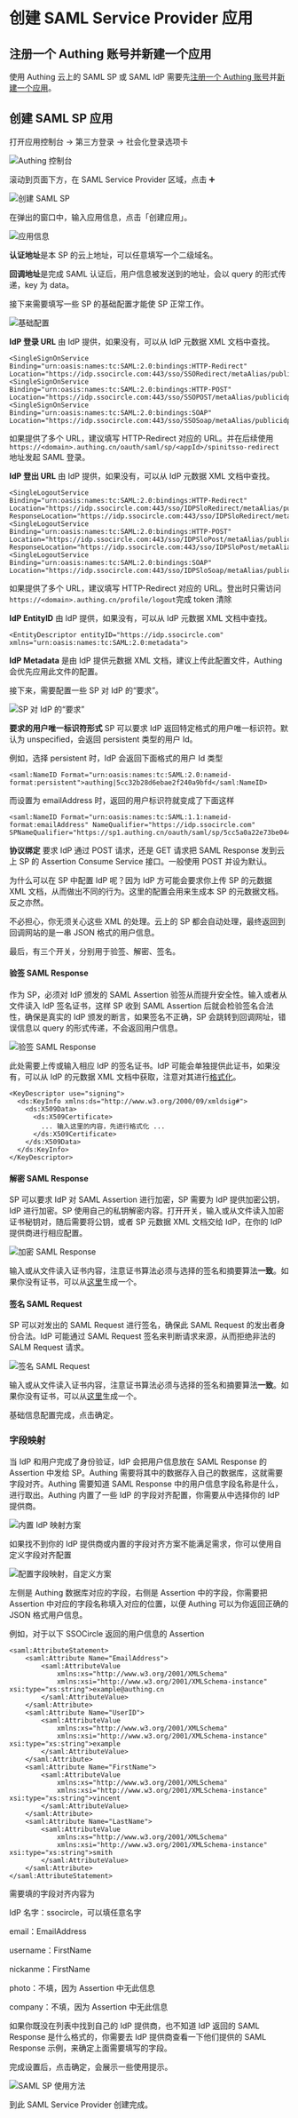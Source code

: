 # 创建 SAML Service Provider 应用

## 注册一个 Authing 账号并新建一个应用

使用 Authing 云上的 SAML SP 或 SAML IdP 需要先[注册一个 Authing 账号](https://authing.cn/login)并[新建一个应用](https://authing.cn/dashboard)。

## 创建 SAML SP 应用

打开应用控制台 -&gt; 第三方登录 -&gt; 社会化登录选项卡

![Authing &#x63A7;&#x5236;&#x53F0;](../../.gitbook/assets/image%20%28432%29.png)

滚动到页面下方，在 SAML Service Provider 区域，点击 ➕

![&#x521B;&#x5EFA; SAML SP](../../.gitbook/assets/image%20%28322%29.png)

在弹出的窗口中，输入应用信息，点击「创建应用」。

![&#x5E94;&#x7528;&#x4FE1;&#x606F;](../../.gitbook/assets/image%20%2852%29.png)

**认证地址**是本 SP 的云上地址，可以任意填写一个二级域名。

**回调地址**是完成 SAML 认证后，用户信息被发送到的地址，会以 query 的形式传递，key 为 data。

接下来需要填写一些 SP 的基础配置才能使 SP 正常工作。

![&#x57FA;&#x7840;&#x914D;&#x7F6E;](../../.gitbook/assets/image%20%28481%29.png)

**IdP 登录 URL** 由 IdP 提供，如果没有，可以从 IdP 元数据 XML 文档中查找。

```markup
<SingleSignOnService Binding="urn:oasis:names:tc:SAML:2.0:bindings:HTTP-Redirect" Location="https://idp.ssocircle.com:443/sso/SSORedirect/metaAlias/publicidp"/>
<SingleSignOnService Binding="urn:oasis:names:tc:SAML:2.0:bindings:HTTP-POST" Location="https://idp.ssocircle.com:443/sso/SSOPOST/metaAlias/publicidp"/>
<SingleSignOnService Binding="urn:oasis:names:tc:SAML:2.0:bindings:SOAP" Location="https://idp.ssocircle.com:443/sso/SSOSoap/metaAlias/publicidp"/>
```

如果提供了多个 URL，建议填写 HTTP-Redirect 对应的 URL。并在后续使用 `https://<domain>.authing.cn/oauth/saml/sp/<appId>/spinitsso-redirect` 地址发起 SAML 登录。

**IdP 登出 URL** 由 IdP 提供，如果没有，可以从 IdP 元数据 XML 文档中查找。

```markup
<SingleLogoutService Binding="urn:oasis:names:tc:SAML:2.0:bindings:HTTP-Redirect" Location="https://idp.ssocircle.com:443/sso/IDPSloRedirect/metaAlias/publicidp" ResponseLocation="https://idp.ssocircle.com:443/sso/IDPSloRedirect/metaAlias/publicidp"/>
<SingleLogoutService Binding="urn:oasis:names:tc:SAML:2.0:bindings:HTTP-POST" Location="https://idp.ssocircle.com:443/sso/IDPSloPost/metaAlias/publicidp" ResponseLocation="https://idp.ssocircle.com:443/sso/IDPSloPost/metaAlias/publicidp"/>
<SingleLogoutService Binding="urn:oasis:names:tc:SAML:2.0:bindings:SOAP" Location="https://idp.ssocircle.com:443/sso/IDPSloSoap/metaAlias/publicidp"/>
```

如果提供了多个 URL，建议填写 HTTP-Redirect 对应的 URL。登出时只需访问 `https://<domain>.authing.cn/profile/logout`完成 token 清除

**IdP EntityID** 由 IdP 提供，如果没有，可以从 IdP 元数据 XML 文档中查找。

```markup
<EntityDescriptor entityID="https://idp.ssocircle.com" xmlns="urn:oasis:names:tc:SAML:2.0:metadata">
```

**IdP Metadata** 是由 IdP 提供元数据 XML 文档，建议上传此配置文件，Authing 会优先应用此文件的配置。

接下来，需要配置一些 SP 对 IdP 的“要求”。

![SP &#x5BF9; IdP &#x7684;&#x201C;&#x8981;&#x6C42;&#x201D;](../../.gitbook/assets/image%20%28261%29.png)

 **要求的用户唯一标识符形式** SP 可以要求 IdP 返回特定格式的用户唯一标识符。默认为 unspecified，会返回 persistent 类型的用户 Id。

例如，选择 persistent 时，IdP 会返回下面格式的用户 Id 类型

```markup
<saml:NameID Format="urn:oasis:names:tc:SAML:2.0:nameid-format:persistent">authing|5cc32b28d6ebae2f240a9bfd</saml:NameID>
```

而设置为 emailAddress 时，返回的用户标识符就变成了下面这样

```markup
<saml:NameID Format="urn:oasis:names:tc:SAML:1.1:nameid-format:emailAddress" NameQualifier="https://idp.ssocircle.com" SPNameQualifier="https://sp1.authing.cn/oauth/saml/sp/5cc5a0a22e73be044ba7f649/metadata">services@authing.cn</saml:NameID>
```

**协议绑定** 要求 IdP 通过 POST 请求，还是 GET 请求把 SAML Response 发到云上 SP 的 Assertion Consume Service 接口。一般使用 POST 并设为默认。

为什么可以在 SP 中配置 IdP 呢？因为 IdP 方可能会要求你上传 SP 的元数据 XML 文档，从而做出不同的行为。这里的配置会用来生成本 SP 的元数据文档。反之亦然。

不必担心，你无须关心这些 XML 的处理。云上的 SP 都会自动处理，最终返回到回调网站的是一串 JSON 格式的用户信息。

最后，有三个开关，分别用于验签、解密、签名。

#### 验签 SAML Response

作为 SP，必须对 IdP 颁发的 SAML Assertion 验签从而提升安全性。输入或者从文件读入 IdP 签名证书，这样 SP 收到 SAML Assertion 后就会检验签名合法性，确保是真实的 IdP 颁发的断言，如果签名不正确，SP 会跳转到回调网址，错误信息以 query 的形式传递，不会返回用户信息。

![&#x9A8C;&#x7B7E; SAML Response](../../.gitbook/assets/image%20%28144%29.png)

此处需要上传或输入相应 IdP 的签名证书。IdP 可能会单独提供此证书，如果没有，可以从 IdP 的元数据 XML 文档中获取，注意对其进行[格式化](https://www.samltool.com/format_x509cert.php)。

```markup
<KeyDescriptor use="signing">
  <ds:KeyInfo xmlns:ds="http://www.w3.org/2000/09/xmldsig#">
    <ds:X509Data>
      <ds:X509Certificate>
        ... 输入这里的内容，先进行格式化 ...
      </ds:X509Certificate>
    </ds:X509Data>
  </ds:KeyInfo>
</KeyDescriptor>
```

#### 解密 SAML Response

SP 可以要求 IdP 对 SAML Assertion 进行加密，SP 需要为 IdP 提供加密公钥，IdP 进行加密。SP 使用自己的私钥解密内容。打开开关，输入或从文件读入加密证书秘钥对，随后需要将公钥，或者 SP 元数据 XML 文档交给 IdP，在你的 IdP 提供商进行相应配置。

![&#x52A0;&#x5BC6; SAML Response](../../.gitbook/assets/image%20%28179%29.png)

输入或从文件读入证书内容，注意证书算法必须与选择的签名和摘要算法**一致**。如果你没有证书，可以从[这里](https://www.samltool.com/self_signed_certs.php)生成一个。

#### 签名 SAML Request

SP 可以对发出的 SAML Request 进行签名，确保此 SAML Request 的发出者身份合法。IdP 可能通过 SAML Request 签名来判断请求来源，从而拒绝非法的 SALM Request 请求。

![&#x7B7E;&#x540D; SAML Request](../../.gitbook/assets/image%20%28357%29.png)

输入或从文件读入证书内容，注意证书算法必须与选择的签名和摘要算法**一致**。如果你没有证书，可以从[这里](https://www.samltool.com/self_signed_certs.php)生成一个。

基础信息配置完成，点击确定。

### 字段映射

当 IdP 和用户完成了身份验证，IdP 会把用户信息放在 SAML Response 的 Assertion 中发给 SP。Authing 需要将其中的数据存入自己的数据库，这就需要字段对齐。Authing 需要知道 SAML Response 中的用户信息字段名称是什么，进行取出。Authing 内置了一些 IdP 的字段对齐配置，你需要从中选择你的 IdP 提供商。

![&#x5185;&#x7F6E; IdP &#x6620;&#x5C04;&#x65B9;&#x6848;](../../.gitbook/assets/image%20%28152%29.png)

如果找不到你的 IdP 提供商或内置的字段对齐方案不能满足需求，你可以使用自定义字段对齐配置

![&#x914D;&#x7F6E;&#x5B57;&#x6BB5;&#x6620;&#x5C04;&#xFF0C;&#x81EA;&#x5B9A;&#x4E49;&#x65B9;&#x6848;](../../.gitbook/assets/image%20%285%29.png)

左侧是 Authing 数据库对应的字段，右侧是 Assertion 中的字段，你需要把 Assertion 中对应的字段名称填入对应的位置，以便 Authing 可以为你返回正确的 JSON 格式用户信息。

例如，对于以下 SSOCircle 返回的用户信息的 Assertion

```markup
<saml:AttributeStatement>
	<saml:Attribute Name="EmailAddress">
		<saml:AttributeValue
			xmlns:xs="http://www.w3.org/2001/XMLSchema"
			xmlns:xsi="http://www.w3.org/2001/XMLSchema-instance" xsi:type="xs:string">example@authing.cn
		</saml:AttributeValue>
	</saml:Attribute>
	<saml:Attribute Name="UserID">
		<saml:AttributeValue
			xmlns:xs="http://www.w3.org/2001/XMLSchema"
			xmlns:xsi="http://www.w3.org/2001/XMLSchema-instance" xsi:type="xs:string">example
		</saml:AttributeValue>
	</saml:Attribute>
	<saml:Attribute Name="FirstName">
		<saml:AttributeValue
			xmlns:xs="http://www.w3.org/2001/XMLSchema"
			xmlns:xsi="http://www.w3.org/2001/XMLSchema-instance" xsi:type="xs:string">vincent
		</saml:AttributeValue>
	</saml:Attribute>
	<saml:Attribute Name="LastName">
		<saml:AttributeValue
			xmlns:xs="http://www.w3.org/2001/XMLSchema"
			xmlns:xsi="http://www.w3.org/2001/XMLSchema-instance" xsi:type="xs:string">smith
		</saml:AttributeValue>
	</saml:Attribute>
</saml:AttributeStatement>
```

需要填的字段对齐内容为

IdP 名字：ssocircle，可以填任意名字

email：EmailAddress

username：FirstName

nickanme：FirstName

photo：不填，因为 Assertion 中无此信息

company：不填，因为 Assertion 中无此信息

如果你既没在列表中找到自己的 IdP 提供商，也不知道 IdP 返回的 SAML Response 是什么格式的，你需要去 IdP 提供商查看一下他们提供的 SAML Response 示例，来确定上面需要填写的字段。

完成设置后，点击确定，会展示一些使用提示。

![SAML SP &#x4F7F;&#x7528;&#x65B9;&#x6CD5;](../../.gitbook/assets/image%20%28243%29.png)

到此 SAML Service Provider 创建完成。

